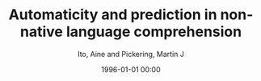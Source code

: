 ---
layout: post
title: Automaticity and prediction in non-native language comprehension

date: 1996-01-01 00:00
author: Ito, Aine and Pickering, Martin J
journal: Prediction in second language processing and learning

year: 2021
---